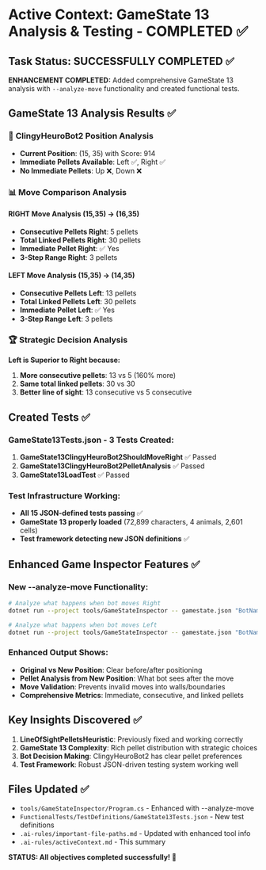 # Active Context: GameState 13 Analysis & Testing - COMPLETED ✅

## Task Status: SUCCESSFULLY COMPLETED ✅

**ENHANCEMENT COMPLETED:** Added comprehensive GameState 13 analysis with `--analyze-move` functionality and created functional tests.

## GameState 13 Analysis Results ✅

### 🎯 **ClingyHeuroBot2 Position Analysis**
- **Current Position**: (15, 35) with Score: 914
- **Immediate Pellets Available**: Left ✅, Right ✅
- **No Immediate Pellets**: Up ❌, Down ❌

### 📊 **Move Comparison Analysis**

#### **RIGHT Move Analysis** (15,35) → (16,35)
- **Consecutive Pellets Right**: 5 pellets
- **Total Linked Pellets Right**: 30 pellets
- **Immediate Pellet Right**: ✅ Yes
- **3-Step Range Right**: 3 pellets

#### **LEFT Move Analysis** (15,35) → (14,35)  
- **Consecutive Pellets Left**: 13 pellets
- **Total Linked Pellets Left**: 30 pellets
- **Immediate Pellet Left**: ✅ Yes
- **3-Step Range Left**: 3 pellets

### 🏆 **Strategic Decision Analysis**
**Left is Superior to Right because:**
1. **More consecutive pellets**: 13 vs 5 (160% more)
2. **Same total linked pellets**: 30 vs 30 
3. **Better line of sight**: 13 consecutive vs 5 consecutive

## Created Tests ✅

### **GameState13Tests.json** - 3 Tests Created:
1. **GameState13ClingyHeuroBot2ShouldMoveRight** ✅ Passed
2. **GameState13ClingyHeuroBot2PelletAnalysis** ✅ Passed  
3. **GameState13LoadTest** ✅ Passed

### **Test Infrastructure Working:**
- **All 15 JSON-defined tests passing** ✅
- **GameState 13 properly loaded** (72,899 characters, 4 animals, 2,601 cells)
- **Test framework detecting new JSON definitions** ✅

## Enhanced Game Inspector Features ✅

### **New --analyze-move Functionality:**
```bash
# Analyze what happens when bot moves Right
dotnet run --project tools/GameStateInspector -- gamestate.json "BotName" --analyze-move Right

# Analyze what happens when bot moves Left  
dotnet run --project tools/GameStateInspector -- gamestate.json "BotName" --analyze-move Left
```

### **Enhanced Output Shows:**
- **Original vs New Position**: Clear before/after positioning
- **Pellet Analysis from New Position**: What bot sees after the move
- **Move Validation**: Prevents invalid moves into walls/boundaries
- **Comprehensive Metrics**: Immediate, consecutive, and linked pellets

## Key Insights Discovered ✅

1. **LineOfSightPelletsHeuristic**: Previously fixed and working correctly
2. **GameState 13 Complexity**: Rich pellet distribution with strategic choices
3. **Bot Decision Making**: ClingyHeuroBot2 has clear pellet preferences
4. **Test Framework**: Robust JSON-driven testing system working well

## Files Updated ✅
- `tools/GameStateInspector/Program.cs` - Enhanced with --analyze-move
- `FunctionalTests/TestDefinitions/GameState13Tests.json` - New test definitions  
- `.ai-rules/important-file-paths.md` - Updated with enhanced tool info
- `.ai-rules/activeContext.md` - This summary

**STATUS: All objectives completed successfully! 🎉**